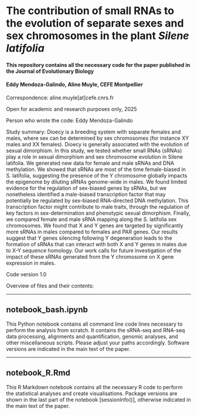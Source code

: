 # The contribution of small RNAs to the evolution of separate sexes and sex chromosomes in the plant _Silene latifolia_

#### This repository contains all the necessary code for the paper published in the Journal of Evolutionary Biology
#### Eddy Mendoza-Galindo, Aline Muyle, CEFE Montpellier

Correspondence: aline.muyle[at]cefe.cnrs.fr

Open for academic and research purposes only, 2025

Person who wrote the code: Eddy Mendoza-Galindo

Study summary:
Dioecy is a breeding system with separate females and males, where sex can be determined by sex chromosomes (for instance XY males and XX females). Dioecy is generally associated with the evolution of sexual dimorphism. In this study, we tested whether small RNAs (sRNAs) play a role in sexual dimorphism and sex chromosome evolution in Silene latifolia. We generated new data for female and male sRNAs and DNA methylation. We showed that sRNAs are most of the time female-biased in S. latifolia, suggesting the presence of the Y chromosome globally impacts the epigenome by diluting sRNAs genome-wide in males. We found limited evidence for the regulation of sex-biased genes by sRNAs, but we nonetheless identified a male-biased transcription factor that may potentially be regulated by sex-biased RNA-directed DNA methylation. This transcription factor might contribute to male traits, through the regulation of key factors in sex-determination and phenotypic sexual dimorphism. Finally, we compared female and male sRNA mapping along the S. latifolia sex chromosomes. We found that X and Y genes are targeted by significantly more sRNAs in males compared to females and PAR genes. Our results suggest that Y genes silencing following Y degeneration leads to the formation of sRNAs that can interact with both X and Y genes in males due to X-Y sequence homology. Our work calls for future investigation of the impact of these sRNAs generated from the Y chromosome on X gene expression in males. 

Code version 1.0

Overview of files and their contents:

-----------------------
notebook_bash.ipynb
-----------------------

This Python notebook contains all command line code lines necessary to perform the analysis from scratch. It contains the sRNA-seq and RNA-seq data processing, alignments and quantification, genomic analyses, and other miscellaneous scripts. Please adjust your paths accordingly. Software versions are indicated in the main text of the paper.

-----------------------
notebook_R.Rmd
-----------------------

This R Markdown notebook contains all the necessary R code to perform the statistical analyses and create visualisations. Package versions are shown in the last part of the notebook [sessionInfo()], otherwise indicated in the main text of the paper.


